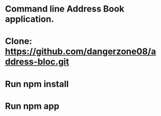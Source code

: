 # Command line Address Book application. 
# Clone: https://github.com/dangerzone08/address-bloc.git
# Run npm install
# Run npm app
